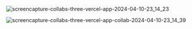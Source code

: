 ![screencapture-collabs-three-vercel-app-2024-04-10-23_14_23](https://github.com/M-Abdullah-Bhatti/collabs/assets/87266652/df6e62fc-978b-4867-939a-68dab78d4a53)


![screencapture-collabs-three-vercel-app-collab-2024-04-10-23_14_39](https://github.com/M-Abdullah-Bhatti/collabs/assets/87266652/a8a726e9-88bc-4b21-9c2f-338c315ac80c)

